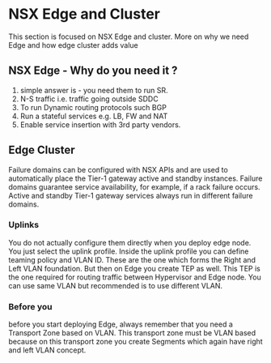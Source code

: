 # NSX Edge and Cluster
This section is focused on NSX Edge and cluster. More on why we need Edge and how edge cluster adds value

## NSX Edge - Why do you need it ?
1. simple answer is - you need them to run SR.
2. N-S traffic i.e. traffic going outside SDDC
3. To run Dynamic routing protocols such BGP
4. Run a stateful services e.g. LB, FW and NAT
4. Enable service insertion with 3rd party vendors.

## Edge Cluster
Failure domains can be configured with NSX APIs and are used to automatically place the Tier-1 gateway active and standby instances. Failure domains guarantee service availability, for example, if a rack failure occurs. Active and standby Tier-1 gateway services always run in different failure domains.

### Uplinks
You do not actually configure them directly when you deploy edge node. You just select the uplink profile. Inside the uplink profile you can define teaming policy and VLAN ID. These are the one which forms the Right and Left VLAN foundation. But then on Edge you create TEP as well. This TEP is the one required for routing traffic between Hypervisor and Edge node. You can use same VLAN but recommended is to use different VLAN.

### Before you
before you start deploying Edge, always remember that you need a Transport Zone based on VLAN. This transport zone must be VLAN based because on this transport zone you create Segments which again have right and left VLAN concept.
